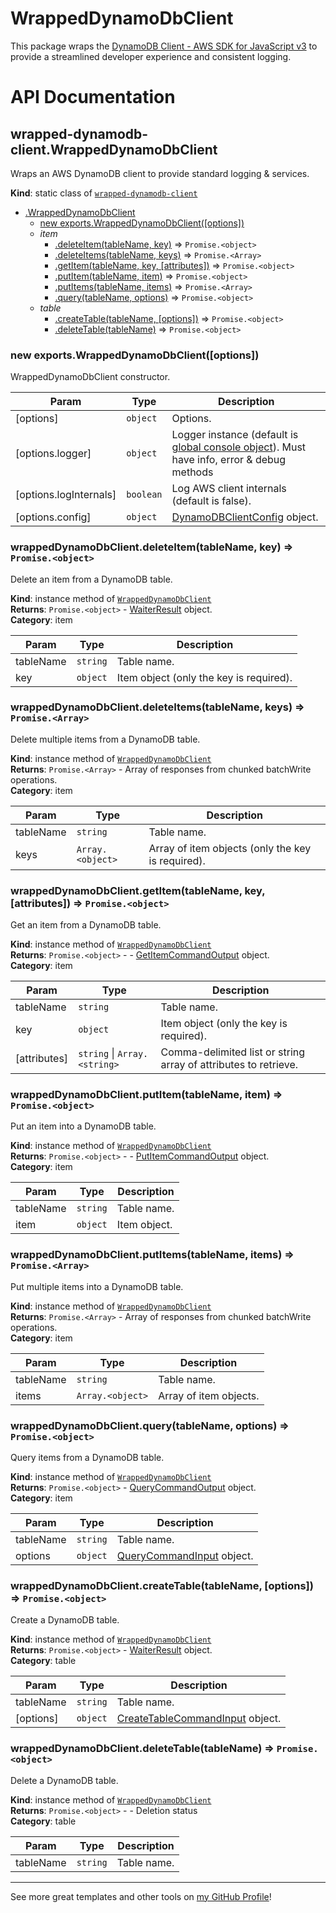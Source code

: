 # WrappedDynamoDbClient

This package wraps the [DynamoDB Client - AWS SDK for JavaScript v3](https://docs.aws.amazon.com/AWSJavaScriptSDK/v3/latest/clients/client-dynamodb/index.html) to provide a streamlined developer experience and consistent logging.

# API Documentation

  <a name="module_wrapped-dynamodb-client.WrappedDynamoDbClient"></a>

## wrapped-dynamodb-client.WrappedDynamoDbClient
Wraps an AWS DynamoDB client to provide standard logging & services.

**Kind**: static class of [<code>wrapped-dynamodb-client</code>](#module_wrapped-dynamodb-client)  

* [.WrappedDynamoDbClient](#module_wrapped-dynamodb-client.WrappedDynamoDbClient)
    * [new exports.WrappedDynamoDbClient([options])](#new_module_wrapped-dynamodb-client.WrappedDynamoDbClient_new)
    * _item_
        * [.deleteItem(tableName, key)](#module_wrapped-dynamodb-client.WrappedDynamoDbClient+deleteItem) ⇒ <code>Promise.&lt;object&gt;</code>
        * [.deleteItems(tableName, keys)](#module_wrapped-dynamodb-client.WrappedDynamoDbClient+deleteItems) ⇒ <code>Promise.&lt;Array&gt;</code>
        * [.getItem(tableName, key, [attributes])](#module_wrapped-dynamodb-client.WrappedDynamoDbClient+getItem) ⇒ <code>Promise.&lt;object&gt;</code>
        * [.putItem(tableName, item)](#module_wrapped-dynamodb-client.WrappedDynamoDbClient+putItem) ⇒ <code>Promise.&lt;object&gt;</code>
        * [.putItems(tableName, items)](#module_wrapped-dynamodb-client.WrappedDynamoDbClient+putItems) ⇒ <code>Promise.&lt;Array&gt;</code>
        * [.query(tableName, options)](#module_wrapped-dynamodb-client.WrappedDynamoDbClient+query) ⇒ <code>Promise.&lt;object&gt;</code>
    * _table_
        * [.createTable(tableName, [options])](#module_wrapped-dynamodb-client.WrappedDynamoDbClient+createTable) ⇒ <code>Promise.&lt;object&gt;</code>
        * [.deleteTable(tableName)](#module_wrapped-dynamodb-client.WrappedDynamoDbClient+deleteTable) ⇒ <code>Promise.&lt;object&gt;</code>

<a name="new_module_wrapped-dynamodb-client.WrappedDynamoDbClient_new"></a>

### new exports.WrappedDynamoDbClient([options])
WrappedDynamoDbClient constructor.


| Param | Type | Description |
| --- | --- | --- |
| [options] | <code>object</code> | Options. |
| [options.logger] | <code>object</code> | Logger instance (default is [global console object](https://nodejs.org/api/console.html#class-console)). Must have info, error & debug methods |
| [options.logInternals] | <code>boolean</code> | Log AWS client internals (default is false). |
| [options.config] | <code>object</code> | [DynamoDBClientConfig](https://docs.aws.amazon.com/AWSJavaScriptSDK/v3/latest/clients/client-dynamodb/interfaces/dynamodbclientconfig.html) object. |

<a name="module_wrapped-dynamodb-client.WrappedDynamoDbClient+deleteItem"></a>

### wrappedDynamoDbClient.deleteItem(tableName, key) ⇒ <code>Promise.&lt;object&gt;</code>
Delete an item from a DynamoDB table.

**Kind**: instance method of [<code>WrappedDynamoDbClient</code>](#module_wrapped-dynamodb-client.WrappedDynamoDbClient)  
**Returns**: <code>Promise.&lt;object&gt;</code> - [WaiterResult](https://docs.aws.amazon.com/AWSJavaScriptSDK/v3/latest/clients/client-dynamodb/globals.html#waiterresult) object.  
**Category**: item  

| Param | Type | Description |
| --- | --- | --- |
| tableName | <code>string</code> | Table name. |
| key | <code>object</code> | Item object (only the key is required). |

<a name="module_wrapped-dynamodb-client.WrappedDynamoDbClient+deleteItems"></a>

### wrappedDynamoDbClient.deleteItems(tableName, keys) ⇒ <code>Promise.&lt;Array&gt;</code>
Delete multiple items from a DynamoDB table.

**Kind**: instance method of [<code>WrappedDynamoDbClient</code>](#module_wrapped-dynamodb-client.WrappedDynamoDbClient)  
**Returns**: <code>Promise.&lt;Array&gt;</code> - Array of responses from chunked batchWrite operations.  
**Category**: item  

| Param | Type | Description |
| --- | --- | --- |
| tableName | <code>string</code> | Table name. |
| keys | <code>Array.&lt;object&gt;</code> | Array of item objects (only the key is required). |

<a name="module_wrapped-dynamodb-client.WrappedDynamoDbClient+getItem"></a>

### wrappedDynamoDbClient.getItem(tableName, key, [attributes]) ⇒ <code>Promise.&lt;object&gt;</code>
Get an item from a DynamoDB table.

**Kind**: instance method of [<code>WrappedDynamoDbClient</code>](#module_wrapped-dynamodb-client.WrappedDynamoDbClient)  
**Returns**: <code>Promise.&lt;object&gt;</code> - - [GetItemCommandOutput](https://docs.aws.amazon.com/AWSJavaScriptSDK/v3/latest/clients/client-dynamodb/interfaces/getitemcommandoutput.html) object.  
**Category**: item  

| Param | Type | Description |
| --- | --- | --- |
| tableName | <code>string</code> | Table name. |
| key | <code>object</code> | Item object (only the key is required). |
| [attributes] | <code>string</code> \| <code>Array.&lt;string&gt;</code> | Comma-delimited list or string array of attributes to retrieve. |

<a name="module_wrapped-dynamodb-client.WrappedDynamoDbClient+putItem"></a>

### wrappedDynamoDbClient.putItem(tableName, item) ⇒ <code>Promise.&lt;object&gt;</code>
Put an item into a DynamoDB table.

**Kind**: instance method of [<code>WrappedDynamoDbClient</code>](#module_wrapped-dynamodb-client.WrappedDynamoDbClient)  
**Returns**: <code>Promise.&lt;object&gt;</code> - - [PutItemCommandOutput](https://docs.aws.amazon.com/AWSJavaScriptSDK/v3/latest/clients/client-dynamodb/interfaces/putitemcommandoutput.html) object.  
**Category**: item  

| Param | Type | Description |
| --- | --- | --- |
| tableName | <code>string</code> | Table name. |
| item | <code>object</code> | Item object. |

<a name="module_wrapped-dynamodb-client.WrappedDynamoDbClient+putItems"></a>

### wrappedDynamoDbClient.putItems(tableName, items) ⇒ <code>Promise.&lt;Array&gt;</code>
Put multiple items into a DynamoDB table.

**Kind**: instance method of [<code>WrappedDynamoDbClient</code>](#module_wrapped-dynamodb-client.WrappedDynamoDbClient)  
**Returns**: <code>Promise.&lt;Array&gt;</code> - Array of responses from chunked batchWrite operations.  
**Category**: item  

| Param | Type | Description |
| --- | --- | --- |
| tableName | <code>string</code> | Table name. |
| items | <code>Array.&lt;object&gt;</code> | Array of item objects. |

<a name="module_wrapped-dynamodb-client.WrappedDynamoDbClient+query"></a>

### wrappedDynamoDbClient.query(tableName, options) ⇒ <code>Promise.&lt;object&gt;</code>
Query items from a DynamoDB table.

**Kind**: instance method of [<code>WrappedDynamoDbClient</code>](#module_wrapped-dynamodb-client.WrappedDynamoDbClient)  
**Returns**: <code>Promise.&lt;object&gt;</code> - [QueryCommandOutput](https://docs.aws.amazon.com/AWSJavaScriptSDK/v3/latest/clients/client-dynamodb/interfaces/querycommandoutput.html) object.  
**Category**: item  

| Param | Type | Description |
| --- | --- | --- |
| tableName | <code>string</code> | Table name. |
| options | <code>object</code> | [QueryCommandInput](https://docs.aws.amazon.com/AWSJavaScriptSDK/v3/latest/clients/client-dynamodb/interfaces/querycommandinput.html) object. |

<a name="module_wrapped-dynamodb-client.WrappedDynamoDbClient+createTable"></a>

### wrappedDynamoDbClient.createTable(tableName, [options]) ⇒ <code>Promise.&lt;object&gt;</code>
Create a DynamoDB table.

**Kind**: instance method of [<code>WrappedDynamoDbClient</code>](#module_wrapped-dynamodb-client.WrappedDynamoDbClient)  
**Returns**: <code>Promise.&lt;object&gt;</code> - [WaiterResult](https://docs.aws.amazon.com/AWSJavaScriptSDK/v3/latest/clients/client-dynamodb/globals.html#waiterresult) object.  
**Category**: table  

| Param | Type | Description |
| --- | --- | --- |
| tableName | <code>string</code> | Table name. |
| [options] | <code>object</code> | [CreateTableCommandInput](https://docs.aws.amazon.com/AWSJavaScriptSDK/v3/latest/clients/client-dynamodb/interfaces/createtablecommandinput.html) object. |

<a name="module_wrapped-dynamodb-client.WrappedDynamoDbClient+deleteTable"></a>

### wrappedDynamoDbClient.deleteTable(tableName) ⇒ <code>Promise.&lt;object&gt;</code>
Delete a DynamoDB table.

**Kind**: instance method of [<code>WrappedDynamoDbClient</code>](#module_wrapped-dynamodb-client.WrappedDynamoDbClient)  
**Returns**: <code>Promise.&lt;object&gt;</code> - - Deletion status  
**Category**: table  

| Param | Type | Description |
| --- | --- | --- |
| tableName | <code>string</code> | Table name. |


---

See more great templates and other tools on
[my GitHub Profile](https://github.com/karmaniverous)!
